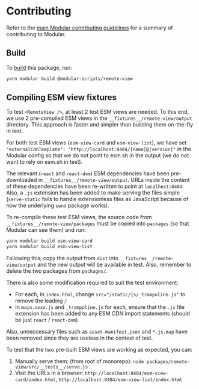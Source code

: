 # Contributing

Refer to the [main Modular contributing guidelines]() for a summary of
contributing to Modular.

## Build

To [build](https://modular.js.org/commands/build) this package, run:

```bash
yarn modular build @modular-scripts/remote-view
```

## Compiling ESM view fixtures

To test `<RemoteView />`, at least 2 test ESM views are needed. To this end, we
use 2 pre-compiled ESM views in the `__fixtures__/remote-view/output` directory.
This approach is faster and simpler than building them on-the-fly in test.

For both test ESM views (`esm-view-card` and `esm-view-list`), we have set
`"externalCdnTemplate": "http://localhost:8484/[name]@[version]"` in the Modular
config so that we do not point to esm.sh in the output (we do not want to rely
on esm.sh in test).

The relevant (`react` and `react-dom`) ESM dependencies have been pre-downloaded
in `__fixtures__/remote-view/output`. URLs inside the content of these
dependencies have been re-written to point at `localhost:8484`. Also, a `.js`
extension has been added to make serving the files simple (`serve-static` fails
to handle extensionless files as JavaScript because of how the underlying `send`
package works).

To re-compile these test ESM views, the source code from
`__fixtures__/remote-view/packages` must be copied into `packages` (so that
Modular can see them) and run:

```bash
yarn modular build esm-view-card
yarn modular build esm-view-list
```

Following this, copy the output from `dist` into
`__fixtures__/remote-view/output` and the new output will be available in test.
Also, remember to delete the two packages from `packages/`.

There is also some modification required to suit the test environment:

- For each, in `index.html`, change `src="/static/js/_trampoline.js"` to remove
  the leading `/`
- In `main.xxxx.js` and `_trampoline.js` for each, ensure that the `.js` file
  extension has been added to any ESM CDN import statements (should be just
  `react` / `react-dom`)

Also, unneccessary files such as `asset-manifest.json` and `*.js.map` have been
removed since they are useless in the context of test.

To test that the two pre-built ESM views are working as expected, you can:

1. Manually serve them: (from root of monorepo):
   `node packages/remote-view/src/__tests__/serve.js`
2. Visit the URLs in a browser:
   `http://localhost:8484/esm-view-card/index.html`,
   `http://localhost:8484/esm-view-list/index.html`
